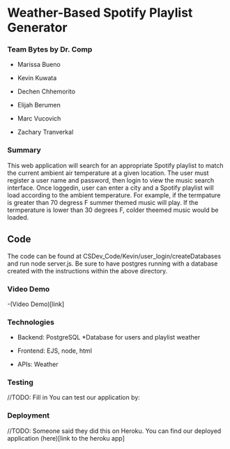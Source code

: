 # Weather-Based Spotify Playlist Generator
### Team Bytes by Dr. Comp

- Marissa Bueno
- Kevin Kuwata

- Dechen Chhemorito
- Elijah Berumen
- Marc Vucovich
- Zachary Tranverkal

### Summary
This web application will search for an appropriate Spotify playlist to match
the current ambient air temperature  at a given location. The user must register 
a user name and password, then login to view the music search interface. Once loggedin,
user can enter a city and a Spotify playlist will load according to the ambient
temperature. For example, if the termpature is greater than 70 degress F summer
themed music will play. If the termperature is lower than 30 degrees F, colder
theemed music would be loaded. 

## Code
The code can be found at CSDev_Code/Kevin/user_login/createDatabases
and run node server.js. Be sure to have postgres running with a database created
with the instructions within the above directory. 

### Video Demo
-(Video Demo)[link]


### Technologies
- Backend: PostgreSQL
	*Database for users and playlist weather

- Frontend: EJS, node, html

- APIs: Weather


### Testing
//TODO: Fill in
You can test our application by:


### Deployment 
//TODO: Someone said they did this on Heroku. 
You can find our deployed application (here)[link to the heroku app]



